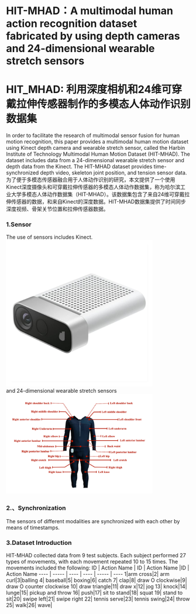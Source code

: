 # HIT-MHAD：A multimodal human action recognition dataset fabricated by using depth cameras and 24-dimensional wearable stretch sensors
# HIT_MHAD: 利用深度相机和24维可穿戴拉伸传感器制作的多模态人体动作识别数据集
In order to facilitate the research of multimodal sensor fusion for human motion recognition, this paper provides a multimodal human motion dataset using Kinect depth camera and wearable stretch sensor, called the Harbin Institute of Technology Multimodal Human Motion Dataset (HIT-MHAD). The dataset includes data from a 24-dimensional wearable stretch sensor and depth data from the Kinect. The HIT-MHAD dataset provides time-synchronized depth video, skeleton joint position, and tension sensor data.  
为了便于多模态传感器融合用于人体动作识别的研究，本文提供了一个使用Kinect深度摄像头和可穿戴拉伸传感器的多模态人体动作数据集，称为哈尔滨工业大学多模态人体动作数据集（HIT-MHAD）。该数据集包含了来自24维可穿戴拉伸传感器的数据，和来自Kinect的深度数据。HIT-MHAD数据集提供了时间同步深度视频、骨架关节位置和拉伸传感器数据。  
### 1.Sensor
The use of sensors includes Kinect. 
<img src="https://github.com/zhoupage/HIT-MHAD/blob/main/kinect.jpg" width="400px">  
and 24-dimensional wearable stretch sensors
<img src="https://github.com/zhoupage/HIT-MHAD/blob/main/zhinengyi.png" width="400px">  
### 2.、Synchronization
The sensors of different modalities are synchronized with each other by means of timestamps.
### 3.Dataset Introduction
HIT-MHAD collected data from 9 test subjects. Each subject performed 27 types of movements, with each movement repeated 10 to 15 times. The movements included the following: 
 ID | Action Name | ID | Action Name |ID | Action Name
 ---- | ----- | ---- | ---- | ----- | ----
1|arm cross|2| arm curl|3|balling
4| baseball|5| boxing|6| catch
7| clap|8| draw O clockwise|9| draw O counter clockwise
10| draw triangle|11| draw x|12| jog
13| knock|14|  lunge|15| pickup and throw
16| push|17|  sit to stand|18| squat
19| stand to sit|20|  swipe left|21|  swipe right
22|  tennis serve|23|  tennis swing|24|  throw
25| walk|26| wave|
